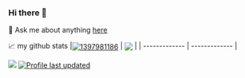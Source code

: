 ### Hi there 👋
💬 Ask me about anything [here](https://github.com/1397981186/1397981186/issues)


📈 my github stats
|<a href="https://github.com/anuraghazra/github-readme-stats"><img align="center" src="https://github-readme-stats.vercel.app/api?username=1397981186&show_icons=true&include_all_commits=true&hide_border=true" alt="1397981186" /></a> | <a href="https://github.com/anuraghazra/github-readme-stats"><img align="center" src="https://github-readme-stats.vercel.app/api/top-langs/?username=1397981186&layout=compact&hide_border=true" /></a> |
| ------------- | ------------- |


![](https://visitor-badge.glitch.me/badge?page_id=1397981186.1397981186)
[![Profile last updated](https://img.shields.io/github/last-commit/1397981186/1397981186?label=Last%20updated&style=flat)](https://github.com/1397981186/1397981186/commits)
